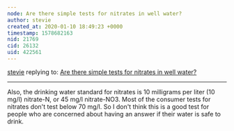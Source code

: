 ```yaml
---
node: Are there simple tests for nitrates in well water? 
author: stevie
created_at: 2020-01-10 18:49:23 +0000
timestamp: 1578682163
nid: 21769
cid: 26132
uid: 422561
---
```




[stevie](../profile/stevie) replying to: [Are there simple tests for nitrates in well water? ](../notes/stevie/12-16-2019/are-there-simple-tests-for-nitrates-in-well-water)

----
Also, the drinking water standard for nitrates is 10 milligrams per liter (10 mg/l) nitrate-N, or 45 mg/l nitrate-NO3. Most of the consumer tests for nitrates don't test below 70 mg/l. So I don't think this is a good test for people who are concerned about having an answer if their water is safe to drink.